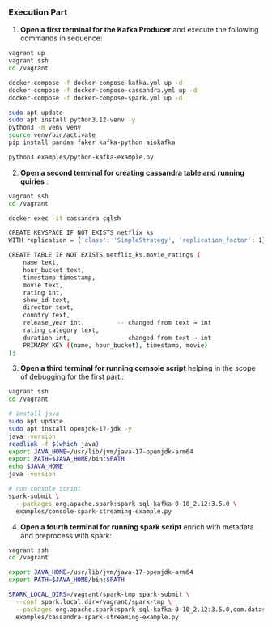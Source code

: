### Execution Part 
1. **Open a first terminal for the Kafka Producer** and execute the following commands in sequence:
```bash
vagrant up
vagrant ssh
cd /vagrant

docker-compose -f docker-compose-kafka.yml up -d
docker-compose -f docker-compose-cassandra.yml up -d
docker-compose -f docker-compose-spark.yml up -d

sudo apt update
sudo apt install python3.12-venv -y
python3 -m venv venv
source venv/bin/activate
pip install pandas faker kafka-python aiokafka

python3 examples/python-kafka-example.py
```

2. **Open a second terminal for creating cassandra table and running quiries** :
```bash
vagrant ssh
cd /vagrant

docker exec -it cassandra cqlsh

CREATE KEYSPACE IF NOT EXISTS netflix_ks
WITH replication = {'class': 'SimpleStrategy', 'replication_factor': 1};

CREATE TABLE IF NOT EXISTS netflix_ks.movie_ratings (
    name text,
    hour_bucket text,
    timestamp timestamp,
    movie text,
    rating int,
    show_id text,
    director text,
    country text,
    release_year int,         -- changed from text → int
    rating_category text,
    duration int,             -- changed from text → int
    PRIMARY KEY ((name, hour_bucket), timestamp, movie)
);
```

3. **Open a third terminal for running comsole script** helping in the scope of debugging for the first part.:
```bash
vagrant ssh
cd /vagrant

# install java 
sudo apt update
sudo apt install openjdk-17-jdk -y
java -version
readlink -f $(which java)
export JAVA_HOME=/usr/lib/jvm/java-17-openjdk-arm64
export PATH=$JAVA_HOME/bin:$PATH
echo $JAVA_HOME
java -version

# run console script
spark-submit \
  --packages org.apache.spark:spark-sql-kafka-0-10_2.12:3.5.0 \
  examples/console-spark-streaming-example.py
```

4. **Open a fourth terminal for running spark script** enrich with metadata and preprocess with spark:
```bash
vagrant ssh
cd /vagrant

export JAVA_HOME=/usr/lib/jvm/java-17-openjdk-arm64
export PATH=$JAVA_HOME/bin:$PATH

SPARK_LOCAL_DIRS=/vagrant/spark-tmp spark-submit \
  --conf spark.local.dir=/vagrant/spark-tmp \
  --packages org.apache.spark:spark-sql-kafka-0-10_2.12:3.5.0,com.datastax.spark:spark-cassandra-connector_2.12:3.0.0 \
  examples/cassandra-spark-streaming-example.py
```